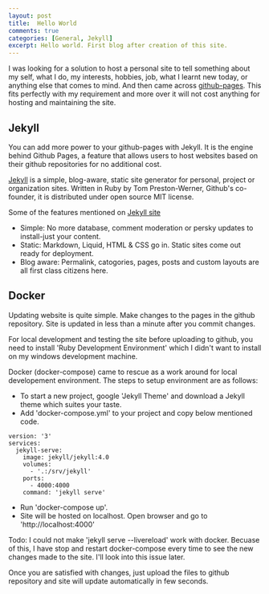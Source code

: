 ```yaml
---
layout: post
title:  Hello World
comments: true
categories: [General, Jekyll]
excerpt: Hello world. First blog after creation of this site.
---
```


I was looking for a solution to host a personal site to tell something about my self, what I do, my interests, hobbies, job, what I learnt new today, or anything else that comes to mind. And then came across [github-pages](https://pages.github.com/). This fits perfectly with my requirement and more over it will not cost anything for hosting and maintaining the site.

## Jekyll

You can add more power to your github-pages with Jekyll. It is the engine behind Github Pages, a feature that allows users to host websites based on their github repositories for no additional cost.

[Jekyll](https://en.wikipedia.org/wiki/Jekyll_(software)) is a simple, blog-aware, static site generator for personal, project or organization sites. Written in Ruby by Tom Preston-Werner, Github's co-founder, it is distributed under open source MIT license.

Some of the features mentioned on [Jekyll site](https://jekyllrb.com/)
- Simple: No more database, comment moderation or persky updates to install-just your content.
- Static: Markdown, Liquid, HTML & CSS go in. Static sites come out ready for deployment.
- Blog aware: Permalink, catogories, pages, posts and custom layouts are all first class citizens here.



## Docker
Updating website is quite simple. Make changes to the pages in the github repository. Site is updated in less than a minute after you commit changes.

For local development and testing the site before uploading to github, you need to install 'Ruby Development Environment' which I didn't want to install on my windows development machine. 

Docker (docker-compose) came to rescue as a work around for local developement environment. The steps to setup environment are as follows:

- To start a new project, google 'Jekyll Theme' and download a Jekyll theme which suites your taste.
- Add 'docker-compose.yml' to your project and copy below mentioned code.
```
version: '3'
services: 
  jekyll-serve:
    image: jekyll/jekyll:4.0
    volumes: 
      - '.:/srv/jekyll'
    ports: 
      - 4000:4000
    command: 'jekyll serve'
```
- Run 'docker-compose up'.
- Site will be hosted on localhost. Open browser and go to 'http://localhost:4000'

Todo: I could not make 'jekyll serve --livereload' work with docker. Becuase of this, I have stop and restart docker-compose every time to see the new changes made to the site. I'll look into this issue later.

Once you are satisfied with changes, just upload the files to github repository and site will update automatically in few seconds.

